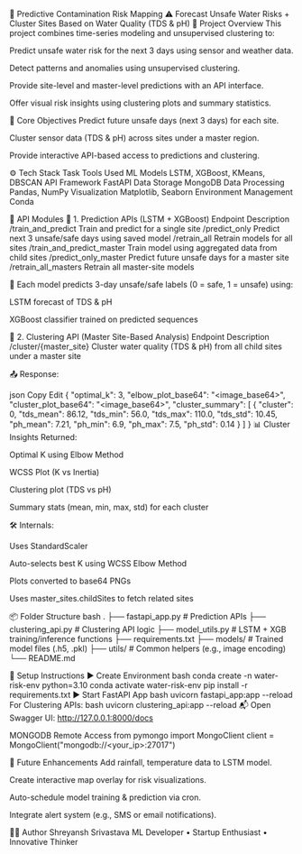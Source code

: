 🚰 Predictive Contamination Risk Mapping
⚠️ Forecast Unsafe Water Risks + Cluster Sites Based on Water Quality (TDS & pH)
🧠 Project Overview
This project combines time-series modeling and unsupervised clustering to:

Predict unsafe water risk for the next 3 days using sensor and weather data.

Detect patterns and anomalies using unsupervised clustering.

Provide site-level and master-level predictions with an API interface.

Offer visual risk insights using clustering plots and summary statistics.

🎯 Core Objectives
Predict future unsafe days (next 3 days) for each site.

Cluster sensor data (TDS & pH) across sites under a master region.

Provide interactive API-based access to predictions and clustering.

⚙️ Tech Stack
Task	Tools Used
ML Models	LSTM, XGBoost, KMeans, DBSCAN
API Framework	FastAPI
Data Storage	MongoDB
Data Processing	Pandas, NumPy
Visualization	Matplotlib, Seaborn
Environment Management	Conda

🔗 API Modules
🔹 1. Prediction APIs (LSTM + XGBoost)
Endpoint	Description
/train_and_predict	Train and predict for a single site
/predict_only	Predict next 3 unsafe/safe days using saved model
/retrain_all	Retrain models for all sites
/train_and_predict_master	Train model using aggregated data from child sites
/predict_only_master	Predict future unsafe days for a master site
/retrain_all_masters	Retrain all master-site models

📘 Each model predicts 3-day unsafe/safe labels (0 = safe, 1 = unsafe) using:

LSTM forecast of TDS & pH

XGBoost classifier trained on predicted sequences

🔹 2. Clustering API (Master Site-Based Analysis)
Endpoint	Description
/cluster/{master_site}	Cluster water quality (TDS & pH) from all child sites under a master site

📤 Response:

json
Copy
Edit
{
  "optimal_k": 3,
  "elbow_plot_base64": "<image_base64>",
  "cluster_plot_base64": "<image_base64>",
  "cluster_summary": [
    {
      "cluster": 0,
      "tds_mean": 86.12,
      "tds_min": 56.0,
      "tds_max": 110.0,
      "tds_std": 10.45,
      "ph_mean": 7.21,
      "ph_min": 6.9,
      "ph_max": 7.5,
      "ph_std": 0.14
    }
  ]
}
📊 Cluster Insights Returned:

Optimal K using Elbow Method

WCSS Plot (K vs Inertia)

Clustering plot (TDS vs pH)

Summary stats (mean, min, max, std) for each cluster

🛠️ Internals:

Uses StandardScaler

Auto-selects best K using WCSS Elbow Method

Plots converted to base64 PNGs

Uses master_sites.childSites to fetch related sites



📦 Folder Structure
bash
.
├── fastapi_app.py               # Prediction APIs
├── clustering_api.py            # Clustering API logic
├── model_utils.py               # LSTM + XGB training/inference functions
├── requirements.txt
├── models/                      # Trained model files (.h5, .pkl)
├── utils/                       # Common helpers (e.g., image encoding)
└── README.md


🔧 Setup Instructions
▶️ Create Environment
bash
conda create -n water-risk-env python=3.10
conda activate water-risk-env
pip install -r requirements.txt
▶️ Start FastAPI App
bash
uvicorn fastapi_app:app --reload
For Clustering APIs:
bash
uvicorn clustering_api:app --reload
📬 Open Swagger UI:
http://127.0.0.1:8000/docs

MONGODB Remote Access
from pymongo import MongoClient
client = MongoClient("mongodb://<your_ip>:27017")


🧩 Future Enhancements
Add rainfall, temperature data to LSTM model.

Create interactive map overlay for risk visualizations.

Auto-schedule model training & prediction via cron.

Integrate alert system (e.g., SMS or email notifications).

🧑‍💻 Author
Shreyansh Srivastava
ML Developer • Startup Enthusiast • Innovative Thinker
